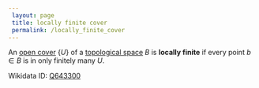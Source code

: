 ```yaml
---
 layout: page
 title: locally finite cover
 permalink: /locally_finite_cover
---
```

An [open cover](https://defsmath.github.io/DefsMath/open_cover) $\{U\}$ of a [topological space](https://defsmath.github.io/DefsMath/topological_space) $B$ is **locally finite** if every point $b\in B$ is in only finitely many $U$. 

Wikidata ID: [Q643300](https://www.wikidata.org/wiki/Q643300)